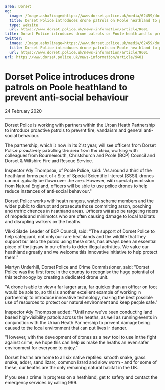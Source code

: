 ```yaml
area: Dorset
og:
  image: /Image.ashx?image=https://www.dorset.police.uk/media/62459/dorset-police-drone-patrols-of-heathland-2.jpg&amp;amp;width=150
  title: Dorset Police introduces drone patrols on Poole heathland to prevent anti-social behaviour
  type: website
  url: https://www.dorset.police.uk/news-information/article/9601
title: Dorset Police introduces drone patrols on Poole heathland to prevent anti-social behaviour |
twitter:
  image: /Image.ashx?image=https://www.dorset.police.uk/media/62459/dorset-police-drone-patrols-of-heathland-2.jpg&amp;amp;width=150
  title: Dorset Police introduces drone patrols on Poole heathland to prevent anti-social behaviour
  url: https://www.dorset.police.uk/news-information/article/9601
url: https://www.dorset.police.uk/news-information/article/9601
```

# Dorset Police introduces drone patrols on Poole heathland to prevent anti-social behaviour

24 February 2020

* * *

Dorset Police is working with partners within the Urban Heath Partnership to introduce proactive patrols to prevent fire, vandalism and general anti-social behaviour.

The partnership, which is now in its 21st year, will see officers from Dorset Police proactively patrolling the area from the skies, working with colleagues from Bournemouth, Christchurch and Poole (BCP) Council and Dorset & Wiltshire Fire and Rescue Service.

Inspector Ady Thompson, of Poole Police, said: "As around a third of the heathland forms part of a Site of Special Scientific Interest (SSSI), drones cannot typically be flown over the area. However, with special permission from Natural England, officers will be able to use police drones to help reduce instances of anti-social behaviour."

Dorset Police works with heath rangers, watch scheme members and the wider public to disrupt and prosecute those committing arson, poaching and traffic offences in heathland areas. Officers will also be targeting riders of mopeds and minimotos who are often causing damage to local habitats and disrupting walkers on the heaths.

Vikki Slade, Leader of BCP Council, said: "The support of Dorset Police to help safeguard, not only our rare heathlands and the wildlife that they support but also the public using these sites, has always been an essential piece of the jigsaw in our efforts to deter illegal activities. We value our heathlands greatly and we welcome this innovative initiative to help protect them."

Martyn Underhill, Dorset Police and Crime Commissioner, said: "Dorset Police was the first force in the country to recognise the huge potential of this technology by creating a dedicated drone unit.

"A drone is able to view a far larger area, far quicker than an officer on foot would be able to, so this is another excellent example of working in partnership to introduce innovative technology, making the best possible use of resources to protect our natural environment and keep people safe."

Inspector Ady Thompson added: "Until now we've been conducting land based high-visibility patrols across the heaths, as well as running events in conjunction with the Urban Heath Partnership to prevent damage being caused to the local environment that can put lives in danger.

"However, with the development of drones as a new tool to use in the fight against crime, we hope this can help us make the heaths an even safer environment for everyone to enjoy."

Dorset heaths are home to all six native reptiles: smooth snake, grass snake, adder, sand lizard, common lizard and slow worm - and for some of these, our heaths are the only remaining natural habitat in the UK.

If you see a crime in progress on a heathland, get to safety and contact the emergency services by calling 999.
